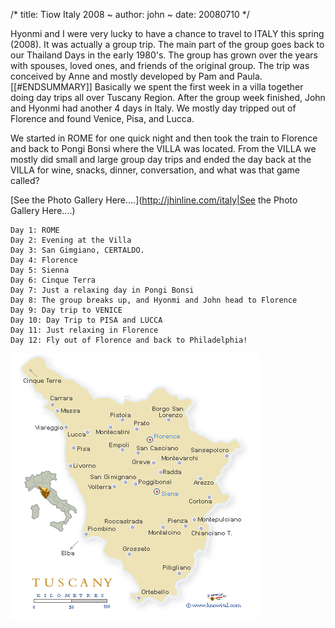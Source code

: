 /*
title: Tiow Italy 2008
~
author: john
~
date: 20080710
*/

Hyonmi and I were very lucky to have a chance to travel to ITALY this spring (2008). It was actually a group trip. The main part of the group goes back to our Thailand Days in the early 1980's. The group has grown over the years with spouses, loved ones, and friends of the original group. The trip was conceived by Anne and mostly developed by Pam and Paula.
[[#ENDSUMMARY]]
Basically we spent the first week in a villa together doing day trips all over Tuscany Region. After the group week finished, John and Hyonmi had another 4 days in Italy. We mostly day tripped out of Florence and found Venice, Pisa, and Lucca.

We started in ROME for one quick night and then took the train to Florence and back to Pongi Bonsi where the VILLA was located. From the VILLA we mostly did small and large group day trips and ended the day back at the VILLA for wine, snacks, dinner, conversation, and what was that game called?

[See the Photo Gallery Here....](http://jhinline.com/italy|See the Photo Gallery Here....)

    Day 1: ROME
    Day 2: Evening at the Villa
    Day 3: San Gimgiano, CERTALDO.
    Day 4: Florence
    Day 5: Sienna
    Day 6: Cinque Terra
    Day 7: Just a relaxing day in Pongi Bonsi
    Day 8: The group breaks up, and Hyonmi and John head to Florence
    Day 9: Day trip to VENICE
    Day 10: Day Trip to PISA and LUCCA
    Day 11: Just relaxing in Florence
    Day 12: Fly out of Florence and back to Philadelphia! 

![Italy tuscany map](files/Italy_tuscanymap_1.gif "Italy tuscany map")
